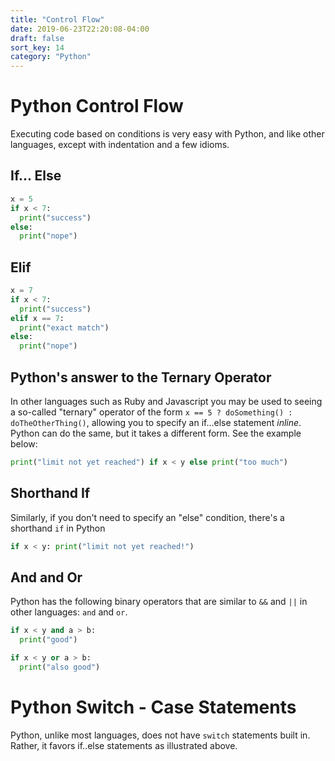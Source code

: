 ```yaml
---
title: "Control Flow"
date: 2019-06-23T22:20:08-04:00
draft: false
sort_key: 14
category: "Python"
---
```

# Python Control Flow
Executing code based on conditions is very easy with Python, and like other
languages, except with indentation and a few idioms.

## If... Else

```python
x = 5
if x < 7:
  print("success")
else:
  print("nope")
```

## Elif

```python
x = 7
if x < 7:
  print("success")
elif x == 7:
  print("exact match")
else:
  print("nope")
```

## Python's answer to the Ternary Operator

In other languages such as Ruby and Javascript you may be used to seeing a so-called
"ternary" operator of the form `x == 5 ? doSomething() : doTheOtherThing()`,
allowing you to specify an if...else statement *inline*. Python can do the same,
but it takes a different form. See the example below:

```python
print("limit not yet reached") if x < y else print("too much")
```

## Shorthand If

Similarly, if you don't need to specify an "else" condition, there's a shorthand
`if` in Python

```python
if x < y: print("limit not yet reached!")
```

## And and Or
Python has the following binary operators that are similar to `&&` and `||` in
other languages: `and` and `or`.

```python
if x < y and a > b:
  print("good")
```

```python
if x < y or a > b:
  print("also good")
```

# Python Switch - Case Statements

Python, unlike most languages, does not have `switch` statements built in. Rather,
it favors if..else statements as illustrated above.
